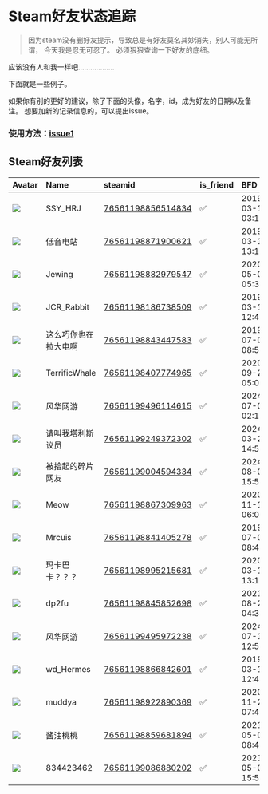 # Steam好友状态追踪

> 因为steam没有删好友提示，导致总是有好友莫名其妙消失，别人可能无所谓，
> 今天我是忍无可忍了。 必须狠狠查询一下好友的底细。

应该没有人和我一样吧………………

下面就是一些例子。

如果你有别的更好的建议，除了下面的头像，名字，id，成为好友的日期以及备注。 想要加新的记录信息的，可以提出issue。

### 使用方法：[issue1](https://github.com/systemannounce/SteamFriends/issues/1)



## Steam好友列表

| Avatar                                                                            | Name          | steamid                                                                     | is_friend   | BFD                 | Remark   |
|:----------------------------------------------------------------------------------|:--------------|:----------------------------------------------------------------------------|:------------|:--------------------|:---------|
| ![](https://avatars.steamstatic.com/fef49e7fa7e1997310d705b2a6158ff8dc1cdfeb.jpg) | SSY_HRJ       | [76561198856514834](https://steamcommunity.com/profiles/76561198856514834/) | ✅           | 2019-03-13 03:10:00 |          |
| ![](https://avatars.steamstatic.com/598fddfe062d2b0012338cc3a004b07c39a03856.jpg) | 低音电站          | [76561198871900621](https://steamcommunity.com/profiles/76561198871900621/) | ✅           | 2019-03-12 13:16:22 |          |
| ![](https://avatars.steamstatic.com/32c237627c1c1ca47d207c9f92abf7471c0d2ce3.jpg) | Jewing        | [76561198882979547](https://steamcommunity.com/profiles/76561198882979547/) | ✅           | 2020-05-03 05:37:42 |          |
| ![](https://avatars.steamstatic.com/44918e61fa7b4fabbc183e05c4dd7a9e8d0b4a15.jpg) | JCR_Rabbit    | [76561198186738509](https://steamcommunity.com/profiles/76561198186738509/) | ✅           | 2019-03-12 12:48:29 |          |
| ![](https://avatars.steamstatic.com/7f9ca6f49e6c5c332328ed404b8e6ad821753b2b.jpg) | 这么巧你也在拉大电啊    | [76561198843447583](https://steamcommunity.com/profiles/76561198843447583/) | ✅           | 2019-07-09 08:51:46 |          |
| ![](https://avatars.steamstatic.com/f2eca8d585fdc2d0d5e7abd8c22437506a89642c.jpg) | TerrificWhale | [76561198407774965](https://steamcommunity.com/profiles/76561198407774965/) | ✅           | 2020-09-20 05:01:20 |          |
| ![](https://avatars.steamstatic.com/f1670865a0443795eea93708c203de0a5e082825.jpg) | 风华网游          | [76561199496114615](https://steamcommunity.com/profiles/76561199496114615/) | ✅           | 2024-07-03 02:17:49 |          |
| ![](https://avatars.steamstatic.com/4186ec4423acd5656d27321e337d26bd4cdcbf61.jpg) | 请叫我塔利斯议员      | [76561199249372302](https://steamcommunity.com/profiles/76561199249372302/) | ✅           | 2024-03-20 14:56:28 |          |
| ![](https://avatars.steamstatic.com/fef49e7fa7e1997310d705b2a6158ff8dc1cdfeb.jpg) | 被拾起的碎片网友      | [76561199004594334](https://steamcommunity.com/profiles/76561199004594334/) | ✅           | 2024-08-03 15:53:16 |          |
| ![](https://avatars.steamstatic.com/fef49e7fa7e1997310d705b2a6158ff8dc1cdfeb.jpg) | Meow          | [76561198867309963](https://steamcommunity.com/profiles/76561198867309963/) | ✅           | 2020-11-12 06:03:04 |          |
| ![](https://avatars.steamstatic.com/f0bfae41a26306092bb96572b9708307161f08cc.jpg) | Mrcuis        | [76561198841405278](https://steamcommunity.com/profiles/76561198841405278/) | ✅           | 2019-07-09 08:49:24 |          |
| ![](https://avatars.steamstatic.com/55a3c87b89a5eb4820dfab376d893546755a7faf.jpg) | 玛卡巴卡？？？       | [76561198995215681](https://steamcommunity.com/profiles/76561198995215681/) | ✅           | 2020-03-19 13:17:03 |          |
| ![](https://avatars.steamstatic.com/cbc910b68a51cfb6b2824ef6f0039b3415b3c7ac.jpg) | dp2fu         | [76561198845852698](https://steamcommunity.com/profiles/76561198845852698/) | ✅           | 2021-08-27 04:34:44 |          |
| ![](https://avatars.steamstatic.com/2cb24596c6798c283199110afc19f2823d7680e3.jpg) | 风华网游          | [76561199495972238](https://steamcommunity.com/profiles/76561199495972238/) | ✅           | 2024-07-10 12:54:17 |          |
| ![](https://avatars.steamstatic.com/30c9111c98328667cfdd52d1c7806467f3bdb450.jpg) | wd_Hermes     | [76561198866842601](https://steamcommunity.com/profiles/76561198866842601/) | ✅           | 2019-03-12 12:47:59 |          |
| ![](https://avatars.steamstatic.com/e11aee160989d36879dffcc609ed9e8f243cde33.jpg) | muddya        | [76561198922890369](https://steamcommunity.com/profiles/76561198922890369/) | ✅           | 2020-11-27 07:42:57 |          |
| ![](https://avatars.steamstatic.com/354090eea23e4a356e3448bb983d350989a633b4.jpg) | 酱油桃桃          | [76561198859681894](https://steamcommunity.com/profiles/76561198859681894/) | ✅           | 2021-05-08 08:46:41 |          |
| ![](https://avatars.steamstatic.com/0e6225bd1e41a6b4189bc4bdaf1b0691685ed90d.jpg) | 834423462     | [76561199086880202](https://steamcommunity.com/profiles/76561199086880202/) | ✅           | 2021-05-01 15:52:56 |          |